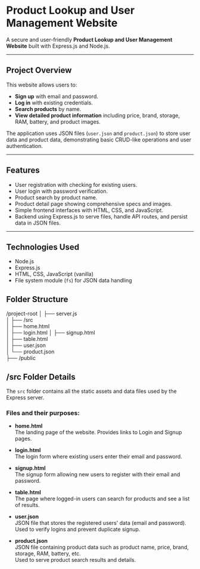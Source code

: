 # Product Lookup and User Management Website

A secure and user-friendly **Product Lookup and User Management Website** built with Express.js and Node.js.

---

## Project Overview

This website allows users to:

- **Sign up** with email and password.
- **Log in** with existing credentials.
- **Search products** by name.
- **View detailed product information** including price, brand, storage, RAM, battery, and product images.

The application uses JSON files (`user.json` and `product.json`) to store user data and product data, demonstrating basic CRUD-like operations and user authentication.

---

## Features

- User registration with checking for existing users.
- User login with password verification.
- Product search by product name.
- Product detail page showing comprehensive specs and images.
- Simple frontend interfaces with HTML, CSS, and JavaScript.
- Backend using Express.js to serve files, handle API routes, and persist data in JSON files.

---

## Technologies Used

- Node.js
- Express.js
- HTML, CSS, JavaScript (vanilla)
- File system module (`fs`) for JSON data handling

 ## Folder Structure
 
/project-root
│
├── server.js                                  
│
├── /src                       
│   ├── home.html              
│   ├── login.html
│   ├── signup.html             
│   ├── table.html              
│   ├── user.json               
│   └── product.json         
├── /public        

## /src Folder Details

The `src` folder contains all the static assets and data files used by the Express server.

### Files and their purposes:

- **home.html**  
  The landing page of the website. Provides links to Login and Signup pages.

- **login.html**  
  The login form where existing users enter their email and password.

- **signup.html**  
  The signup form allowing new users to register with their email and password.

- **table.html**  
  The page where logged-in users can search for products and see a list of results.

- **user.json**  
  JSON file that stores the registered users' data (email and password).  
  Used to verify logins and prevent duplicate signup.

- **product.json**  
  JSON file containing product data such as product name, price, brand, storage, RAM, battery, etc.  
  Used to serve product search results and details.

